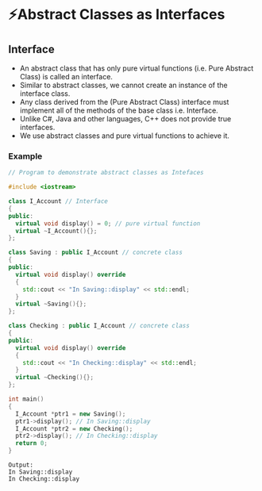 # ⚡Abstract Classes as Interfaces

## Interface

- An abstract class that has only pure virtual functions (i.e. Pure Abstract Class) is called an interface.
- Similar to abstract classes, we cannot create an instance of the interface class.
- Any class derived from the (Pure Abstract Class) interface must implement all of the methods of the base class i.e. Interface.
- Unlike C#, Java and other languages, C++ does not provide true interfaces.
- We use abstract classes and pure virtual functions to achieve it.

### Example

```cpp
// Program to demonstrate abstract classes as Intefaces

#include <iostream>

class I_Account // Interface
{
public:
  virtual void display() = 0; // pure virtual function
  virtual ~I_Account(){};
};

class Saving : public I_Account // concrete class
{
public:
  virtual void display() override
  {
    std::cout << "In Saving::display" << std::endl;
  }
  virtual ~Saving(){};
};

class Checking : public I_Account // concrete class
{
public:
  virtual void display() override
  {
    std::cout << "In Checking::display" << std::endl;
  }
  virtual ~Checking(){};
};

int main()
{
  I_Account *ptr1 = new Saving();
  ptr1->display(); // In Saving::display
  I_Account *ptr2 = new Checking();
  ptr2->display(); // In Checking::display
  return 0;
}
```

```
Output:
In Saving::display
In Checking::display
```
